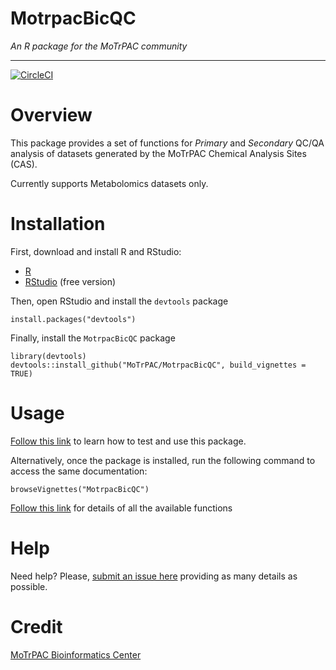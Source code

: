# MotrpacBicQC

*An R package for the MoTrPAC community*

---

[![CircleCI](https://circleci.com/gh/MoTrPAC/MotrpacBicQC.svg?style=svg)](https://circleci.com/gh/MoTrPAC/MotrpacBicQC)

  
# Overview

This package provides a set of functions for *Primary* and *Secondary* 
QC/QA analysis of datasets generated by the MoTrPAC
Chemical Analysis Sites (CAS).

Currently supports Metabolomics datasets only.

# Installation

First, download and install R and RStudio:

- [R](https://mirror.las.iastate.edu/CRAN/) 
- [RStudio](https://rstudio.com/products/rstudio/download/) (free version)

Then, open RStudio and install the `devtools` package

```
install.packages("devtools")
```

Finally, install the `MotrpacBicQC` package

```
library(devtools)
devtools::install_github("MoTrPAC/MotrpacBicQC", build_vignettes = TRUE)
```

# Usage

[Follow this link](https://motrpac.github.io/MotrpacBicQC/articles/metabolomics_qc.html) to learn how to test and use this package.

Alternatively, once the package is installed, run the following command to 
access the same documentation:

```
browseVignettes("MotrpacBicQC")
```

[Follow this link](https://motrpac.github.io/MotrpacBicQC/reference/index.html) 
for details of all the available functions


# Help

Need help? Please, [submit an issue here](https://github.com/MoTrPAC/MotrpacBicQC/issues) 
providing as many details as possible.


# Credit

[MoTrPAC Bioinformatics Center](https://motrpac-data.org/)



